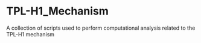 # TPL-H1_Mechanism
A collection of scripts used to perform computational analysis related to the TPL-H1 mechanism
